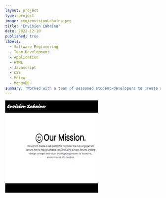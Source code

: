 ```yaml
---
layout: project
type: project
image: img/envisionLahaina.png
title: "Envision Lahaina"
date: 2022-12-10
published: true
labels:
  - Software Engineering
  - Team Development
  - Application
  - HTML
  - Javascript
  - CSS
  - Meteor
  - MongoDB
summary: "Worked with a team of seasoned student-developers to create a web-application in support of the recovery from the Lahaina wildfire."
---
```


<img class="img-fluid" src="../img/envisionLahaina.png"
    width="300"
    height="300"  />
